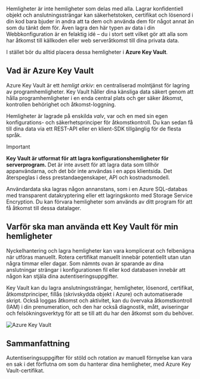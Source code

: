Hemligheter är inte hemligheter som delas med alla. Lagrar konfidentiell objekt och anslutningssträngar kan säkerhetstoken, certifikat och lösenord i din kod bara bjuder in andra att ta dem och använda dem för något annat än som du tänkt dem för. Även lagra den här typen av data i din Webbkonfiguration är en felaktig idé – du i stort sett vilket gör att alla som har åtkomst till källkoden eller web serveråtkomst till dina privata data.

I stället bör du alltid placera dessa hemligheter i **Azure Key Vault**.

## <a name="what-is-azure-key-vault"></a>Vad är Azure Key Vault
Azure Key Vault är ett *hemligt arkiv*: en centraliserad molntjänst för lagring av programhemligheter. Key Vault håller dina känsliga data säkert genom att hålla programhemligheter i en enda central plats och ger säker åtkomst, kontrollen behörighet och åtkomst-loggning.

Hemligheter är lagrade på enskilda *valv*, var och en med sin egen konfigurations- och säkerhetsprinciper för åtkomstkontroll. Du kan sedan få till dina data via ett REST-API eller en klient-SDK tillgänglig för de flesta språk.

> [!IMPORTANT]
> **Key Vault är utformat för att lagra konfigurationshemligheter för serverprogram.** Det är inte avsett för att lagra data som tillhör appanvändarna, och det bör inte användas i en apps klientsida. Det återspeglas i dess prestandaegenskaper, API och kostnadsmodell.
>
> Användardata ska lagras någon annanstans, som i en Azure SQL-databas med transparent datakryptering eller ett lagringskonto med Storage Service Encryption. Du kan förvara hemligheter som används av ditt program för att få åtkomst till dessa datalager.

## <a name="why-use-a-key-vault-for-my-secrets"></a>Varför ska man använda ett Key Vault för min hemligheter

Nyckelhantering och lagra hemligheter kan vara komplicerat och felbenägna när utföras manuellt. Rotera certifikat manuellt innebär potentiellt utan utan några timmar eller dagar. Som nämnts ovan är sparande av dina anslutningar strängar i konfigurationen fil eller kod databasen innebär att någon kan stjäla dina autentiseringsuppgifter.

Key Vault kan du lagra anslutningssträngar, hemligheter, lösenord, certifikat, åtkomstprinciper, fillås (skrivskydda objekt i Azure) och automatiserade skript.  Också loggas åtkomst och aktivitet, kan du övervaka åtkomstkontroll (IAM) i din prenumeration, och den har också diagnostik, mått, aviseringar och felsökningsverktyg för att se till att du har den åtkomst som du behöver.

![Azure Key Vault](../media-draft/Key-Vault.png)

<!-- TODO: get link to TC module -->
<!--
You can learn more about using a Key Vault in the module [Manage secrets in your server apps with Azure Key Vault](learn/modules/manage-secrets-with-azure-key-vault).-->

## <a name="summary"></a>Sammanfattning

Autentiseringsuppgifter för stöld och rotation av manuell förnyelse kan vara en sak i det förflutna om som du hanterar dina hemligheter, med Azure Key Vault-certifikat.
